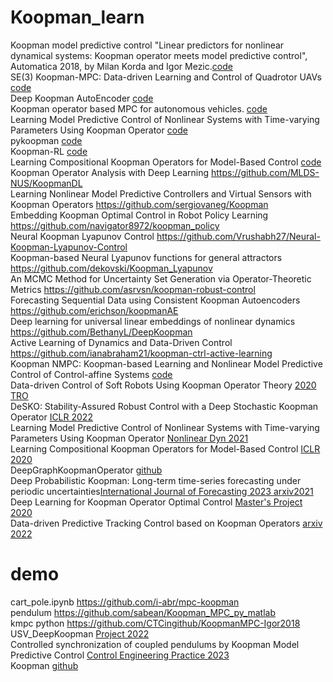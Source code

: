 # Koopman_learn  
Koopman model predictive control "Linear predictors for nonlinear dynamical systems: Koopman operator meets model predictive control", Automatica 2018, by Milan Korda and Igor Mezic.[code](https://github.com/MilanKorda/KoopmanMPC)  
SE(3) Koopman-MPC: Data-driven Learning and Control of Quadrotor UAVs [code](https://github.com/sriram-2502/KoopmanMPC_Quadrotor)   
Deep Koopman AutoEncoder [code](https://github.com/sriram-2502/Deep_Koopman_AutoEncoder)   
Koopman operator based MPC for autonomous vehicles. [code](https://github.com/sriram-2502/KoopmanMPC_AV)  
Learning Model Predictive Control of Nonlinear Systems with Time-varying Parameters Using Koopman Operator [code](https://github.com/MichaelMillerCSU/Koopman-online-updated-MPC)  
pykoopman  [code](https://github.com/dynamicslab/pykoopman)  
Koopman-RL [code](https://github.com/Pdbz199/Koopman-RL)  
Learning Compositional Koopman Operators for Model-Based Control [code](https://github.com/YunzhuLi/CompositionalKoopmanOperators)  
Koopman Operator Analysis with Deep Learning https://github.com/MLDS-NUS/KoopmanDL  
Learning Nonlinear Model Predictive Controllers and Virtual Sensors with Koopman Operators https://github.com/sergiovaneg/Koopman  
Embedding Koopman Optimal Control in Robot Policy Learning https://github.com/navigator8972/koopman_policy  
Neural Koopman Lyapunov Control https://github.com/Vrushabh27/Neural-Koopman-Lyapunov-Control  
Koopman-based Neural Lyapunov functions for general attractors https://github.com/dekovski/Koopman_Lyapunov  
An MCMC Method for Uncertainty Set Generation via Operator-Theoretic Metrics https://github.com/asrvsn/koopman-robust-control  
Forecasting Sequential Data using Consistent Koopman Autoencoders  https://github.com/erichson/koopmanAE  
Deep learning for universal linear embeddings of nonlinear dynamics https://github.com/BethanyL/DeepKoopman  
Active Learning of Dynamics and Data-Driven Control https://github.com/ianabraham21/koopman-ctrl-active-learning  
Koopman NMPC: Koopman-based Learning and Nonlinear Model Predictive Control of Control-affine Systems [code](https://github.com/Cafolkes/koopman_learning_and_control)  
Data-driven Control of Soft Robots Using Koopman Operator Theory [2020 TRO](https://github.com/ramvasudevan/soft-robot-koopman)  
DeSKO: Stability-Assured Robust Control with a Deep Stochastic Koopman Operator [ICLR 2022](https://github.com/srl-ethz/DeSKO-Deep-Stochastic-Koopman-Operator)   
Learning Model Predictive Control of Nonlinear Systems with Time-varying Parameters Using Koopman Operator [Nonlinear Dyn 2021](https://github.com/MichaelMillerCSU/Koopman-online-updated-MPC)  
Learning Compositional Koopman Operators for Model-Based Control [ICLR 2020](https://github.com/YunzhuLi/CompositionalKoopmanOperators)  
DeepGraphKoopmanOperator [github](https://github.com/mturja-vf-ic-bd/DeepGraphKoopmanOperator#interpretable-deep-graph-koopman-operator)  
Deep Probabilistic Koopman: Long-term time-series forecasting under periodic uncertainties[International Journal of Forecasting 2023 arxiv2021](https://github.com/AlexTMallen/dpk#deep-probabilistic-koopman-dpk-long-term-time-series-forecasting-under-periodic-uncertainties)  
Deep Learning for Koopman Operator Optimal Control [Master's Project 2020](https://github.com/xl402/deep-koopman#deep-learning-for-koopman-operator-optimal-control)  
Data-driven Predictive Tracking Control based on Koopman Operators [arxiv 2022](https://github.com/autosysproj/ktmpc)
# demo  
cart_pole.ipynb https://github.com/i-abr/mpc-koopman  
pendulum  https://github.com/sabean/Koopman_MPC_py_matlab  
kmpc python https://github.com/CTCingithub/KoopmanMPC-Igor2018  
USV_DeepKoopman [Project 2022](https://github.com/qypalice/USV_DeepKoopman)    
Controlled synchronization of coupled pendulums by Koopman Model Predictive Control [Control Engineering Practice 2023](https://github.com/aa4cc/KoopmanMPC-for-synchronization)  
Koopman [github](https://github.com/kianmolani/koopman-mpc)  


